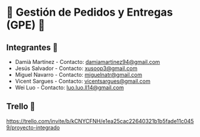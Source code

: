 # 🚚 Gestión de Pedidos y Entregas (GPE) 🚚
## Integrantes 👥

* Damià Martínez - Contacto: damiamartinez94@gmail.com
* Jesús Salvador - Contacto: xusoop3@gmail.com
* Miguel Navarro - Contacto: miguelnatr@gmail.com
* Vicent Sargues - Contacto: vicentsargues@gmail.com
* Wei Luo - Contacto: luo.luo.ll14@gmail.com

## Trello  📝

https://trello.com/invite/b/kCNYCFNH/e1ea25cac22640321b1b5fade11c0459/proyecto-integrado